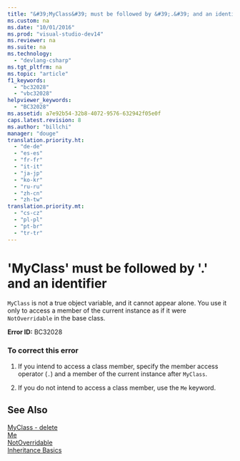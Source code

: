```yaml
---
title: "&#39;MyClass&#39; must be followed by &#39;.&#39; and an identifier"
ms.custom: na
ms.date: "10/01/2016"
ms.prod: "visual-studio-dev14"
ms.reviewer: na
ms.suite: na
ms.technology: 
  - "devlang-csharp"
ms.tgt_pltfrm: na
ms.topic: "article"
f1_keywords: 
  - "bc32028"
  - "vbc32028"
helpviewer_keywords: 
  - "BC32028"
ms.assetid: a7e92b54-32b8-4072-9576-632942f05e0f
caps.latest.revision: 8
ms.author: "billchi"
manager: "douge"
translation.priority.ht: 
  - "de-de"
  - "es-es"
  - "fr-fr"
  - "it-it"
  - "ja-jp"
  - "ko-kr"
  - "ru-ru"
  - "zh-cn"
  - "zh-tw"
translation.priority.mt: 
  - "cs-cz"
  - "pl-pl"
  - "pt-br"
  - "tr-tr"
---
```

# &#39;MyClass&#39; must be followed by &#39;.&#39; and an identifier
`MyClass` is not a true object variable, and it cannot appear alone. You use it only to access a member of the current instance as if it were `NotOverridable` in the base class.  
  
 **Error ID:** BC32028  
  
### To correct this error  
  
1.  If you intend to access a class member, specify the member access operator (`.`) and a member of the current instance after `MyClass`.  
  
2.  If you do not intend to access a class member, use the `Me` keyword.  
  
## See Also  
 [MyClass - delete](assetId:///5db36f9b-f796-4b6a-ba34-cac1fde6eb62)   
 [Me](assetId:///a65973c7-cf06-4547-9b25-9fba885525c2)   
 [NotOverridable](../Topic/NotOverridable%20\(Visual%20Basic\).md)   
 [Inheritance Basics](../Topic/Inheritance%20Basics%20\(Visual%20Basic\).md)